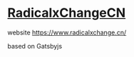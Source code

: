# [RadicalxChangeCN](https://www.radicalxchange.cn/) 

 
website  https://www.radicalxchange.cn/


based on Gatsbyjs
